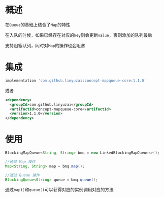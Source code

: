 # 概述

在`Queue`的基础上结合了`Map`的特性

在入队的时候，如果已经存在对应的`key`则会更新`value`，否则添加的队列最后

支持阻塞队列，同时对`Map`的操作也会阻塞

# 集成

```gradle
implementation 'com.github.linyuzai:concept-mapqueue-core:1.1.0'
```

或者

```xml
<dependency>
  <groupId>com.github.linyuzai</groupId>
  <artifactId>concept-mapqueue-core</artifactId>
  <version>1.1.0</version>
</dependency>
```

# 使用

```java
BlockingMapQueue<String, String> bmq = new LinkedBlockingMapQueue<>();

//通过 Map 操作
Map<String, String> map = bmq.map();

//通过 Queue 操作
BlockingQueue<String> queue = bmq.queue();
```

通过`map()`和`queue()`可以获得对应的实例调用对应的方法

